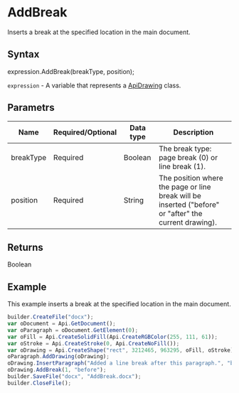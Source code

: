 # AddBreak

Inserts a break at the specified location in the main document.

## Syntax

expression.AddBreak(breakType, position);

`expression` - A variable that represents a [ApiDrawing](../ApiDrawing.md) class.

## Parametrs

| **Name** | **Required/Optional** | **Data type** | **Description** |
| ------------- | ------------- | ------------- | ------------- |
| breakType | Required | Boolean | The break type: page break (0) or line break (1). |
| position | Required | String | The position where the page or line break will be inserted ("before" or "after" the current drawing). |

## Returns

Boolean

## Example

This example inserts a break at the specified location in the main document.

```javascript
builder.CreateFile("docx");
var oDocument = Api.GetDocument();
var oParagraph = oDocument.GetElement(0);
var oFill = Api.CreateSolidFill(Api.CreateRGBColor(255, 111, 61));
var oStroke = Api.CreateStroke(0, Api.CreateNoFill());
var oDrawing = Api.CreateShape("rect", 3212465, 963295, oFill, oStroke);
oParagraph.AddDrawing(oDrawing);
oDrawing.InsertParagraph("Added a line break after this paragraph.", "before", false);
oDrawing.AddBreak(1, "before");
builder.SaveFile("docx", "AddBreak.docx");
builder.CloseFile();
```